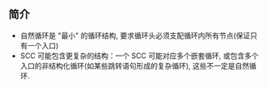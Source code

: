## 简介
- 自然循环是 "最小" 的循环结构, 要求循环头必须支配循环内所有节点(保证只有一个入口)
- SCC 可能包含更复杂的结构：一个 SCC 可能对应多个嵌套循环, 或包含多个入口的非结构化循环(如某些跳转语句形成的复杂循环), 这些不一定是自然循环.

